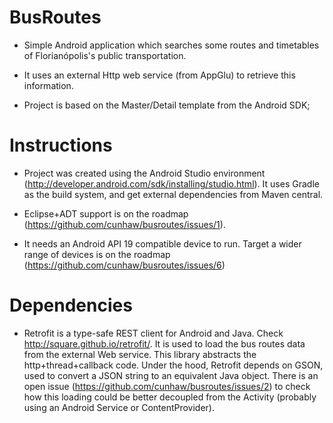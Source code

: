 ﻿BusRoutes
=========

- Simple Android application which searches some routes and timetables of Florianópolis's public transportation.

- It uses an external Http web service (from AppGlu) to retrieve this information.

- Project is based on the Master/Detail template from the Android SDK;

Instructions
============

- Project was created using the Android Studio environment (http://developer.android.com/sdk/installing/studio.html).
It uses Gradle as the build system, and get external dependencies from Maven central.

- Eclipse+ADT support is on the roadmap (https://github.com/cunhaw/busroutes/issues/1).

- It needs an Android API 19 compatible device to run. Target a wider range of devices is on the roadmap (https://github.com/cunhaw/busroutes/issues/6)

Dependencies
============

- Retrofit is a type-safe REST client for Android and Java. Check http://square.github.io/retrofit/.
It is used to load the bus routes data from the external Web service. This library abstracts the http+thread+callback code.
Under the hood, Retrofit depends on GSON, used to convert a JSON string to an equivalent Java object.
There is an open issue (https://github.com/cunhaw/busroutes/issues/2) to check how this loading could be better decoupled from the Activity (probably using an Android Service or ContentProvider).
